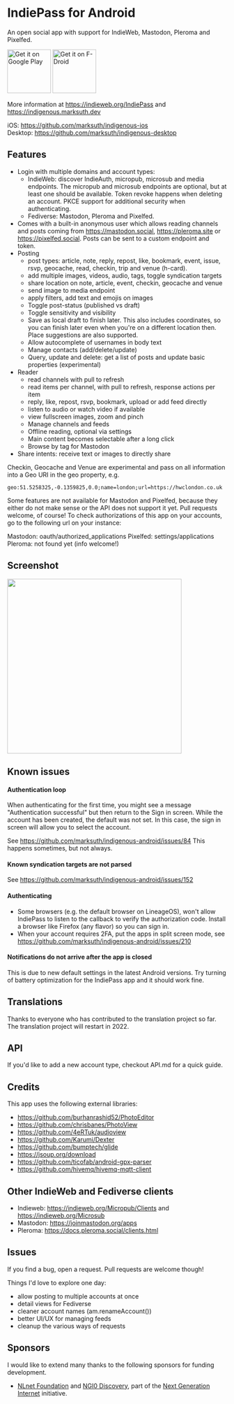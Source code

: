 # IndiePass for Android

An open social app with support for IndieWeb, Mastodon, Pleroma and Pixelfed.

<a href='https://play.google.com/store/apps/details?id=com.indieweb.indigenous'><img alt='Get it on Google Play' src='https://play.google.com/intl/en_us/badges/images/generic/en_badge_web_generic.png' height="100"/></a> <a href="https://f-droid.org/app/com.indieweb.indigenous"><img src="https://f-droid.org/badge/get-it-on.png" alt="Get it on F-Droid" height="100"></a>

More information at https://indieweb.org/IndiePass and
https://indigenous.marksuth.dev

iOS: https://github.com/marksuth/indigenous-ios  
Desktop: https://github.com/marksuth/indigenous-desktop

## Features

- Login with multiple domains and account types:
  - IndieWeb: discover IndieAuth, micropub, microsub and media endpoints. The
    micropub and microsub endpoints are optional, but at least one should be
    available. Token revoke happens when deleting an account. PKCE support for
    additional security when authenticating.
  - Fediverse: Mastodon, Pleroma and Pixelfed.
- Comes with a built-in anonymous user which allows reading channels and
  posts coming from https://mastodon.social,
  https://pleroma.site or https://pixelfed.social. Posts can be sent to a custom
  endpoint and token.
- Posting
  - post types: article, note, reply, repost, like, bookmark, event,
    issue, rsvp, geocache, read, checkin, trip and venue (h-card).
  - add multiple images, videos, audio, tags, toggle syndication targets
  - share location on note, article, event, checkin, geocache and venue
  - send image to media endpoint
  - apply filters, add text and emojis on images
  - Toggle post-status (published vs draft)
  - Toggle sensitivity and visibility
  - Save as local draft to finish later. This also includes coordinates,
    so you can finish later even when you're on a different location
    then. Place suggestions are also supported.
  - Allow autocomplete of usernames in body text
  - Manage contacts (add/delete/update)
  - Query, update and delete: get a list of posts and update basic
    properties (experimental)
- Reader
  - read channels with pull to refresh
  - read items per channel, with pull to refresh, response actions per item
  - reply, like, repost, rsvp, bookmark, upload or add feed directly
  - listen to audio or watch video if available 
  - view fullscreen images, zoom and pinch
  - Manage channels and feeds
  - Offline reading, optional via settings
  - Main content becomes selectable after a long click
  - Browse by tag for Mastodon
- Share intents: receive text or images to directly share

Checkin, Geocache and Venue are experimental and pass on all information
into a Geo URI in the geo property, e.g.

```
geo:51.5258325,-0.1359825,0.0;name=london;url=https://hwclondon.co.uk
```

Some features are not available for Mastodon and Pixelfed, because they either
do not make sense or the API does not support it yet.
Pull requests welcome, of course!
To check authorizations of this app on your accounts, go to the following 
url on your instance:

Mastodon: oauth/authorized_applications
Pixelfed: settings/applications
Pleroma: not found yet (info welcome!)

## Screenshot

<img src="https://realize.be/sites/default/files/2019-02/1550590120900.jpg" width="400" />

## Known issues

#### Authentication loop

When authenticating for the first time, you might see a message
"Authentication successful" but then return to the Sign in screen.
While the account has been created, the default was not set. In this
case, the sign in screen will allow you to select the account.

See https://github.com/marksuth/indigenous-android/issues/84 
This happens sometimes, but not always.

#### Known syndication targets are not parsed

See https://github.com/marksuth/indigenous-android/issues/152

#### Authenticating

- Some browsers (e.g. the default browser on LineageOS), won't allow
  IndiePass to listen to the callback to verify the authorization code.
  Install a browser like Firefox (any flavor) so you can sign in.
- When your account requires 2FA, put the apps in split screen mode, see
https://github.com/marksuth/indigenous-android/issues/210

#### Notifications do not arrive after the app is closed

This is due to new default settings in the latest Android versions. Try
turning of battery optimization for the IndiePass app and it should
work fine.

## Translations

Thanks to everyone who has contributed to the translation project so far. The translation project will restart in 2022.

## API

If you'd like to add a new account type, checkout API.md for a quick guide.

## Credits

This app uses the following external libraries:

- https://github.com/burhanrashid52/PhotoEditor
- https://github.com/chrisbanes/PhotoView
- https://github.com/4eRTuk/audioview
- https://github.com/Karumi/Dexter
- https://github.com/bumptech/glide
- https://jsoup.org/download
- https://github.com/ticofab/android-gpx-parser
- https://github.com/hivemq/hivemq-mqtt-client

## Other IndieWeb and Fediverse clients

- Indieweb: https://indieweb.org/Micropub/Clients and https://indieweb.org/Microsub
- Mastodon: https://joinmastodon.org/apps
- Pleroma: https://docs.pleroma.social/clients.html

## Issues

If you find a bug, open a request.
Pull requests are welcome though!

Things I'd love to explore one day:

- allow posting to multiple accounts at once
- detail views for Fediverse
- cleaner account names (am.renameAccount())
- better UI/UX for managing feeds
- cleanup the various ways of requests

## Sponsors

I would like to extend many thanks to the following sponsors for funding development.

- [NLnet Foundation](https://nlnet.nl) and [NGI0
Discovery](https://nlnet.nl/discovery/), part of the [Next Generation
Internet](https://ngi.eu) initiative.
